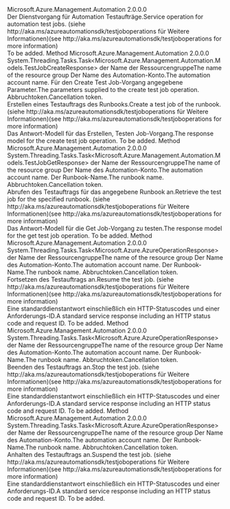 <Type Name="ITestJobOperations" FullName="Microsoft.Azure.Management.Automation.ITestJobOperations">
  <TypeSignature Language="C#" Value="public interface ITestJobOperations" />
  <TypeSignature Language="ILAsm" Value=".class public interface auto ansi abstract ITestJobOperations" />
  <TypeSignature Language="DocId" Value="T:Microsoft.Azure.Management.Automation.ITestJobOperations" />
  <TypeSignature Language="VB.NET" Value="Public Interface ITestJobOperations" />
  <TypeSignature Language="F#" Value="type ITestJobOperations = interface" />
  <AssemblyInfo>
    <AssemblyName>Microsoft.Azure.Management.Automation</AssemblyName>
    <AssemblyVersion>2.0.0.0</AssemblyVersion>
  </AssemblyInfo>
  <Interfaces />
  <Docs>
    <summary>
            <span data-ttu-id="eb14d-101">Der Dienstvorgang für Automation Testaufträge.</span><span class="sxs-lookup"><span data-stu-id="eb14d-101">Service operation for automation test jobs.</span></span>  <span data-ttu-id="eb14d-102">(siehe http://aka.ms/azureautomationsdk/testjoboperations für Weitere Informationen)</span><span class="sxs-lookup"><span data-stu-id="eb14d-102">(see http://aka.ms/azureautomationsdk/testjoboperations for more information)</span></span>
            </summary>
    <remarks>To be added.</remarks>
  </Docs>
  <Members>
    <Member MemberName="CreateAsync">
      <MemberSignature Language="C#" Value="public System.Threading.Tasks.Task&lt;Microsoft.Azure.Management.Automation.Models.TestJobCreateResponse&gt; CreateAsync (string resourceGroupName, string automationAccount, Microsoft.Azure.Management.Automation.Models.TestJobCreateParameters parameters, System.Threading.CancellationToken cancellationToken);" />
      <MemberSignature Language="ILAsm" Value=".method public hidebysig newslot virtual instance class System.Threading.Tasks.Task`1&lt;class Microsoft.Azure.Management.Automation.Models.TestJobCreateResponse&gt; CreateAsync(string resourceGroupName, string automationAccount, class Microsoft.Azure.Management.Automation.Models.TestJobCreateParameters parameters, valuetype System.Threading.CancellationToken cancellationToken) cil managed" />
      <MemberSignature Language="DocId" Value="M:Microsoft.Azure.Management.Automation.ITestJobOperations.CreateAsync(System.String,System.String,Microsoft.Azure.Management.Automation.Models.TestJobCreateParameters,System.Threading.CancellationToken)" />
      <MemberSignature Language="F#" Value="abstract member CreateAsync : string * string * Microsoft.Azure.Management.Automation.Models.TestJobCreateParameters * System.Threading.CancellationToken -&gt; System.Threading.Tasks.Task&lt;Microsoft.Azure.Management.Automation.Models.TestJobCreateResponse&gt;" Usage="iTestJobOperations.CreateAsync (resourceGroupName, automationAccount, parameters, cancellationToken)" />
      <MemberType>Method</MemberType>
      <AssemblyInfo>
        <AssemblyName>Microsoft.Azure.Management.Automation</AssemblyName>
        <AssemblyVersion>2.0.0.0</AssemblyVersion>
      </AssemblyInfo>
      <ReturnValue>
        <ReturnType>System.Threading.Tasks.Task&lt;Microsoft.Azure.Management.Automation.Models.TestJobCreateResponse&gt;</ReturnType>
      </ReturnValue>
      <Parameters>
        <Parameter Name="resourceGroupName" Type="System.String" />
        <Parameter Name="automationAccount" Type="System.String" />
        <Parameter Name="parameters" Type="Microsoft.Azure.Management.Automation.Models.TestJobCreateParameters" />
        <Parameter Name="cancellationToken" Type="System.Threading.CancellationToken" />
      </Parameters>
      <Docs>
        <param name="resourceGroupName">
            <span data-ttu-id="eb14d-103">der Name der Ressourcengruppe</span><span class="sxs-lookup"><span data-stu-id="eb14d-103">The name of the resource group</span></span>
            </param>
        <param name="automationAccount">
            <span data-ttu-id="eb14d-104">Der Name des Automation-Konto.</span><span class="sxs-lookup"><span data-stu-id="eb14d-104">The automation account name.</span></span>
            </param>
        <param name="parameters">
            <span data-ttu-id="eb14d-105">Für den Create Test Job-Vorgang angegebene Parameter.</span><span class="sxs-lookup"><span data-stu-id="eb14d-105">The parameters supplied to the create test job operation.</span></span>
            </param>
        <param name="cancellationToken">
            <span data-ttu-id="eb14d-106">Abbruchtoken.</span><span class="sxs-lookup"><span data-stu-id="eb14d-106">Cancellation token.</span></span>
            </param>
        <summary>
            <span data-ttu-id="eb14d-107">Erstellen eines Testauftrags des Runbooks.</span><span class="sxs-lookup"><span data-stu-id="eb14d-107">Create a test job of the runbook.</span></span>  <span data-ttu-id="eb14d-108">(siehe http://aka.ms/azureautomationsdk/testjoboperations für Weitere Informationen)</span><span class="sxs-lookup"><span data-stu-id="eb14d-108">(see http://aka.ms/azureautomationsdk/testjoboperations for more information)</span></span>
            </summary>
        <returns>
            <span data-ttu-id="eb14d-109">Das Antwort-Modell für das Erstellen, Testen Job-Vorgang.</span><span class="sxs-lookup"><span data-stu-id="eb14d-109">The response model for the create test job operation.</span></span>
            </returns>
        <remarks>To be added.</remarks>
      </Docs>
    </Member>
    <Member MemberName="GetAsync">
      <MemberSignature Language="C#" Value="public System.Threading.Tasks.Task&lt;Microsoft.Azure.Management.Automation.Models.TestJobGetResponse&gt; GetAsync (string resourceGroupName, string automationAccount, string runbookName, System.Threading.CancellationToken cancellationToken);" />
      <MemberSignature Language="ILAsm" Value=".method public hidebysig newslot virtual instance class System.Threading.Tasks.Task`1&lt;class Microsoft.Azure.Management.Automation.Models.TestJobGetResponse&gt; GetAsync(string resourceGroupName, string automationAccount, string runbookName, valuetype System.Threading.CancellationToken cancellationToken) cil managed" />
      <MemberSignature Language="DocId" Value="M:Microsoft.Azure.Management.Automation.ITestJobOperations.GetAsync(System.String,System.String,System.String,System.Threading.CancellationToken)" />
      <MemberSignature Language="F#" Value="abstract member GetAsync : string * string * string * System.Threading.CancellationToken -&gt; System.Threading.Tasks.Task&lt;Microsoft.Azure.Management.Automation.Models.TestJobGetResponse&gt;" Usage="iTestJobOperations.GetAsync (resourceGroupName, automationAccount, runbookName, cancellationToken)" />
      <MemberType>Method</MemberType>
      <AssemblyInfo>
        <AssemblyName>Microsoft.Azure.Management.Automation</AssemblyName>
        <AssemblyVersion>2.0.0.0</AssemblyVersion>
      </AssemblyInfo>
      <ReturnValue>
        <ReturnType>System.Threading.Tasks.Task&lt;Microsoft.Azure.Management.Automation.Models.TestJobGetResponse&gt;</ReturnType>
      </ReturnValue>
      <Parameters>
        <Parameter Name="resourceGroupName" Type="System.String" />
        <Parameter Name="automationAccount" Type="System.String" />
        <Parameter Name="runbookName" Type="System.String" />
        <Parameter Name="cancellationToken" Type="System.Threading.CancellationToken" />
      </Parameters>
      <Docs>
        <param name="resourceGroupName">
            <span data-ttu-id="eb14d-110">der Name der Ressourcengruppe</span><span class="sxs-lookup"><span data-stu-id="eb14d-110">The name of the resource group</span></span>
            </param>
        <param name="automationAccount">
            <span data-ttu-id="eb14d-111">Der Name des Automation-Konto.</span><span class="sxs-lookup"><span data-stu-id="eb14d-111">The automation account name.</span></span>
            </param>
        <param name="runbookName">
            <span data-ttu-id="eb14d-112">Der Runbook-Name.</span><span class="sxs-lookup"><span data-stu-id="eb14d-112">The runbook name.</span></span>
            </param>
        <param name="cancellationToken">
            <span data-ttu-id="eb14d-113">Abbruchtoken.</span><span class="sxs-lookup"><span data-stu-id="eb14d-113">Cancellation token.</span></span>
            </param>
        <summary>
            <span data-ttu-id="eb14d-114">Abrufen des Testauftrags für das angegebene Runbook an.</span><span class="sxs-lookup"><span data-stu-id="eb14d-114">Retrieve the test job for the specified runbook.</span></span>  <span data-ttu-id="eb14d-115">(siehe http://aka.ms/azureautomationsdk/testjoboperations für Weitere Informationen)</span><span class="sxs-lookup"><span data-stu-id="eb14d-115">(see http://aka.ms/azureautomationsdk/testjoboperations for more information)</span></span>
            </summary>
        <returns>
            <span data-ttu-id="eb14d-116">Das Antwort-Modell für die Get Job-Vorgang zu testen.</span><span class="sxs-lookup"><span data-stu-id="eb14d-116">The response model for the get test job operation.</span></span>
            </returns>
        <remarks>To be added.</remarks>
      </Docs>
    </Member>
    <Member MemberName="ResumeAsync">
      <MemberSignature Language="C#" Value="public System.Threading.Tasks.Task&lt;Microsoft.Azure.AzureOperationResponse&gt; ResumeAsync (string resourceGroupName, string automationAccount, string runbookName, System.Threading.CancellationToken cancellationToken);" />
      <MemberSignature Language="ILAsm" Value=".method public hidebysig newslot virtual instance class System.Threading.Tasks.Task`1&lt;class Microsoft.Azure.AzureOperationResponse&gt; ResumeAsync(string resourceGroupName, string automationAccount, string runbookName, valuetype System.Threading.CancellationToken cancellationToken) cil managed" />
      <MemberSignature Language="DocId" Value="M:Microsoft.Azure.Management.Automation.ITestJobOperations.ResumeAsync(System.String,System.String,System.String,System.Threading.CancellationToken)" />
      <MemberSignature Language="F#" Value="abstract member ResumeAsync : string * string * string * System.Threading.CancellationToken -&gt; System.Threading.Tasks.Task&lt;Microsoft.Azure.AzureOperationResponse&gt;" Usage="iTestJobOperations.ResumeAsync (resourceGroupName, automationAccount, runbookName, cancellationToken)" />
      <MemberType>Method</MemberType>
      <AssemblyInfo>
        <AssemblyName>Microsoft.Azure.Management.Automation</AssemblyName>
        <AssemblyVersion>2.0.0.0</AssemblyVersion>
      </AssemblyInfo>
      <ReturnValue>
        <ReturnType>System.Threading.Tasks.Task&lt;Microsoft.Azure.AzureOperationResponse&gt;</ReturnType>
      </ReturnValue>
      <Parameters>
        <Parameter Name="resourceGroupName" Type="System.String" />
        <Parameter Name="automationAccount" Type="System.String" />
        <Parameter Name="runbookName" Type="System.String" />
        <Parameter Name="cancellationToken" Type="System.Threading.CancellationToken" />
      </Parameters>
      <Docs>
        <param name="resourceGroupName">
            <span data-ttu-id="eb14d-117">der Name der Ressourcengruppe</span><span class="sxs-lookup"><span data-stu-id="eb14d-117">The name of the resource group</span></span>
            </param>
        <param name="automationAccount">
            <span data-ttu-id="eb14d-118">Der Name des Automation-Konto.</span><span class="sxs-lookup"><span data-stu-id="eb14d-118">The automation account name.</span></span>
            </param>
        <param name="runbookName">
            <span data-ttu-id="eb14d-119">Der Runbook-Name.</span><span class="sxs-lookup"><span data-stu-id="eb14d-119">The runbook name.</span></span>
            </param>
        <param name="cancellationToken">
            <span data-ttu-id="eb14d-120">Abbruchtoken.</span><span class="sxs-lookup"><span data-stu-id="eb14d-120">Cancellation token.</span></span>
            </param>
        <summary>
            <span data-ttu-id="eb14d-121">Fortsetzen des Testauftrags an.</span><span class="sxs-lookup"><span data-stu-id="eb14d-121">Resume the test job.</span></span>  <span data-ttu-id="eb14d-122">(siehe http://aka.ms/azureautomationsdk/testjoboperations für Weitere Informationen)</span><span class="sxs-lookup"><span data-stu-id="eb14d-122">(see http://aka.ms/azureautomationsdk/testjoboperations for more information)</span></span>
            </summary>
        <returns>
            <span data-ttu-id="eb14d-123">Eine standarddienstantwort einschließlich ein HTTP-Statuscodes und einer Anforderungs-ID.</span><span class="sxs-lookup"><span data-stu-id="eb14d-123">A standard service response including an HTTP status code and request ID.</span></span>
            </returns>
        <remarks>To be added.</remarks>
      </Docs>
    </Member>
    <Member MemberName="StopAsync">
      <MemberSignature Language="C#" Value="public System.Threading.Tasks.Task&lt;Microsoft.Azure.AzureOperationResponse&gt; StopAsync (string resourceGroupName, string automationAccount, string runbookName, System.Threading.CancellationToken cancellationToken);" />
      <MemberSignature Language="ILAsm" Value=".method public hidebysig newslot virtual instance class System.Threading.Tasks.Task`1&lt;class Microsoft.Azure.AzureOperationResponse&gt; StopAsync(string resourceGroupName, string automationAccount, string runbookName, valuetype System.Threading.CancellationToken cancellationToken) cil managed" />
      <MemberSignature Language="DocId" Value="M:Microsoft.Azure.Management.Automation.ITestJobOperations.StopAsync(System.String,System.String,System.String,System.Threading.CancellationToken)" />
      <MemberSignature Language="F#" Value="abstract member StopAsync : string * string * string * System.Threading.CancellationToken -&gt; System.Threading.Tasks.Task&lt;Microsoft.Azure.AzureOperationResponse&gt;" Usage="iTestJobOperations.StopAsync (resourceGroupName, automationAccount, runbookName, cancellationToken)" />
      <MemberType>Method</MemberType>
      <AssemblyInfo>
        <AssemblyName>Microsoft.Azure.Management.Automation</AssemblyName>
        <AssemblyVersion>2.0.0.0</AssemblyVersion>
      </AssemblyInfo>
      <ReturnValue>
        <ReturnType>System.Threading.Tasks.Task&lt;Microsoft.Azure.AzureOperationResponse&gt;</ReturnType>
      </ReturnValue>
      <Parameters>
        <Parameter Name="resourceGroupName" Type="System.String" />
        <Parameter Name="automationAccount" Type="System.String" />
        <Parameter Name="runbookName" Type="System.String" />
        <Parameter Name="cancellationToken" Type="System.Threading.CancellationToken" />
      </Parameters>
      <Docs>
        <param name="resourceGroupName">
            <span data-ttu-id="eb14d-124">der Name der Ressourcengruppe</span><span class="sxs-lookup"><span data-stu-id="eb14d-124">The name of the resource group</span></span>
            </param>
        <param name="automationAccount">
            <span data-ttu-id="eb14d-125">Der Name des Automation-Konto.</span><span class="sxs-lookup"><span data-stu-id="eb14d-125">The automation account name.</span></span>
            </param>
        <param name="runbookName">
            <span data-ttu-id="eb14d-126">Der Runbook-Name.</span><span class="sxs-lookup"><span data-stu-id="eb14d-126">The runbook name.</span></span>
            </param>
        <param name="cancellationToken">
            <span data-ttu-id="eb14d-127">Abbruchtoken.</span><span class="sxs-lookup"><span data-stu-id="eb14d-127">Cancellation token.</span></span>
            </param>
        <summary>
            <span data-ttu-id="eb14d-128">Beenden des Testauftrags an.</span><span class="sxs-lookup"><span data-stu-id="eb14d-128">Stop the test job.</span></span>  <span data-ttu-id="eb14d-129">(siehe http://aka.ms/azureautomationsdk/testjoboperations für Weitere Informationen)</span><span class="sxs-lookup"><span data-stu-id="eb14d-129">(see http://aka.ms/azureautomationsdk/testjoboperations for more information)</span></span>
            </summary>
        <returns>
            <span data-ttu-id="eb14d-130">Eine standarddienstantwort einschließlich ein HTTP-Statuscodes und einer Anforderungs-ID.</span><span class="sxs-lookup"><span data-stu-id="eb14d-130">A standard service response including an HTTP status code and request ID.</span></span>
            </returns>
        <remarks>To be added.</remarks>
      </Docs>
    </Member>
    <Member MemberName="SuspendAsync">
      <MemberSignature Language="C#" Value="public System.Threading.Tasks.Task&lt;Microsoft.Azure.AzureOperationResponse&gt; SuspendAsync (string resourceGroupName, string automationAccount, string runbookName, System.Threading.CancellationToken cancellationToken);" />
      <MemberSignature Language="ILAsm" Value=".method public hidebysig newslot virtual instance class System.Threading.Tasks.Task`1&lt;class Microsoft.Azure.AzureOperationResponse&gt; SuspendAsync(string resourceGroupName, string automationAccount, string runbookName, valuetype System.Threading.CancellationToken cancellationToken) cil managed" />
      <MemberSignature Language="DocId" Value="M:Microsoft.Azure.Management.Automation.ITestJobOperations.SuspendAsync(System.String,System.String,System.String,System.Threading.CancellationToken)" />
      <MemberSignature Language="F#" Value="abstract member SuspendAsync : string * string * string * System.Threading.CancellationToken -&gt; System.Threading.Tasks.Task&lt;Microsoft.Azure.AzureOperationResponse&gt;" Usage="iTestJobOperations.SuspendAsync (resourceGroupName, automationAccount, runbookName, cancellationToken)" />
      <MemberType>Method</MemberType>
      <AssemblyInfo>
        <AssemblyName>Microsoft.Azure.Management.Automation</AssemblyName>
        <AssemblyVersion>2.0.0.0</AssemblyVersion>
      </AssemblyInfo>
      <ReturnValue>
        <ReturnType>System.Threading.Tasks.Task&lt;Microsoft.Azure.AzureOperationResponse&gt;</ReturnType>
      </ReturnValue>
      <Parameters>
        <Parameter Name="resourceGroupName" Type="System.String" />
        <Parameter Name="automationAccount" Type="System.String" />
        <Parameter Name="runbookName" Type="System.String" />
        <Parameter Name="cancellationToken" Type="System.Threading.CancellationToken" />
      </Parameters>
      <Docs>
        <param name="resourceGroupName">
            <span data-ttu-id="eb14d-131">der Name der Ressourcengruppe</span><span class="sxs-lookup"><span data-stu-id="eb14d-131">The name of the resource group</span></span>
            </param>
        <param name="automationAccount">
            <span data-ttu-id="eb14d-132">Der Name des Automation-Konto.</span><span class="sxs-lookup"><span data-stu-id="eb14d-132">The automation account name.</span></span>
            </param>
        <param name="runbookName">
            <span data-ttu-id="eb14d-133">Der Runbook-Name.</span><span class="sxs-lookup"><span data-stu-id="eb14d-133">The runbook name.</span></span>
            </param>
        <param name="cancellationToken">
            <span data-ttu-id="eb14d-134">Abbruchtoken.</span><span class="sxs-lookup"><span data-stu-id="eb14d-134">Cancellation token.</span></span>
            </param>
        <summary>
            <span data-ttu-id="eb14d-135">Anhalten des Testauftrags an.</span><span class="sxs-lookup"><span data-stu-id="eb14d-135">Suspend the test job.</span></span>  <span data-ttu-id="eb14d-136">(siehe http://aka.ms/azureautomationsdk/testjoboperations für Weitere Informationen)</span><span class="sxs-lookup"><span data-stu-id="eb14d-136">(see http://aka.ms/azureautomationsdk/testjoboperations for more information)</span></span>
            </summary>
        <returns>
            <span data-ttu-id="eb14d-137">Eine standarddienstantwort einschließlich ein HTTP-Statuscodes und einer Anforderungs-ID.</span><span class="sxs-lookup"><span data-stu-id="eb14d-137">A standard service response including an HTTP status code and request ID.</span></span>
            </returns>
        <remarks>To be added.</remarks>
      </Docs>
    </Member>
  </Members>
</Type>
